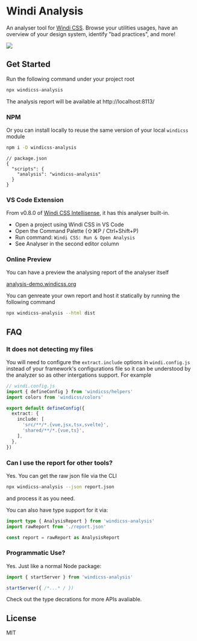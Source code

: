 # Windi Analysis

An analyser tool for [Windi CSS](https://github.com/windicss/windicss). Browse your utilities usages, have an overview of your design system, identify "bad practices", and more!

![](https://user-images.githubusercontent.com/11247099/113150805-0c43f880-9267-11eb-85a6-ec1a2f1eed37.png)

## Get Started

Run the following command under your project root

```bash
npx windicss-analysis
```

The analysis report will be available at http://localhost:8113/

### NPM

Or you can install locally to reuse the same version of your local `windicss` module

```bash
npm i -D windicss-analysis
```

```jsonc
// package.json
{
  "scripts": {
    "analysis": "windicss-analysis"
  }
}
```

### VS Code Extension

From v0.8.0 of [Windi CSS Intellisense](https://github.com/windicss/windicss-intellisense), it has this analyser built-in.

- Open a project using Windi CSS in VS Code
- Open the Command Palette (⇧⌘P / Ctrl+Shift+P)
- Run command: `Windi CSS: Run & Open Analysis`
- See Analyser in the second editor column

### Online Preview

You can have a preview the analysing report of the analyser itself

[analysis-demo.windicss.org](http://analysis-demo.windicss.org)

You can genreate your own report and host it statically by running the following command

```bash
npx windicss-analysis --html dist
```

## FAQ

### It does not detecting my files

You will need to configure the `extract.include` options in `windi.config.js` instead of your framework's configurations file so it can be understood by the analyzer so as other intergations support. For example

```ts
// windi.config.js
import { defineConfig } from 'windicss/helpers'
import colors from 'windicss/colors'

export default defineConfig({
  extract: {
    include: [
      'src/**/*.{vue,jsx,tsx,svelte}',
      'shared/**/*.{vue,ts}',
    ],
  },
})
```

### Can I use the report for other tools?

Yes. You can get the raw json file via the CLI

```bash
npx windicss-analysis --json report.json
```

and process it as you need.

You can also have type support for it via:

```ts
import type { AnalysisReport } from 'windicss-analysis'
import rawReport from './report.json'

const report = rawReport as AnalysisReport
```

### Programmatic Use?

Yes. Just like a normal Node package:

```ts
import { startServer } from 'windicss-analysis'

startServer({ /*...* / })
```

Check out the type decrations for more APIs avaliable.

## License

MIT
